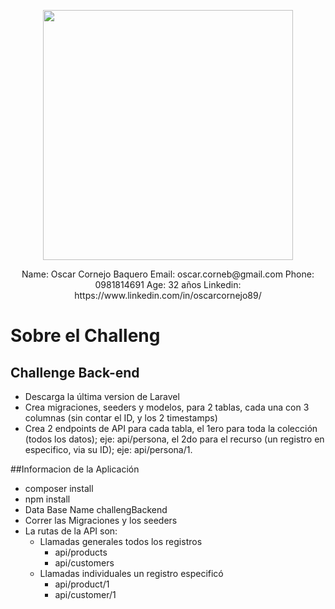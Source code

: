 <p align="center"><a href="https://laravel.com" target="_blank"><img src="https://raw.githubusercontent.com/laravel/art/master/logo-lockup/5%20SVG/2%20CMYK/1%20Full%20Color/laravel-logolockup-cmyk-red.svg" width="400"></a></p>

<p align="center">
Name: Oscar Cornejo Baquero 
Email: oscar.corneb@gmail.com
Phone: 0981814691
Age: 32 años 
Linkedin: https://www.linkedin.com/in/oscarcornejo89/
</p>

# Sobre el Challeng

## Challenge Back-end
- Descarga la última version de Laravel
- Crea migraciones, seeders y modelos, para 2 tablas, cada una con 3 columnas (sin contar el ID, y los 2 timestamps)
- Crea 2 endpoints de API para cada tabla, el 1ero para toda la colección (todos los datos); eje: api/persona, el 2do para el recurso (un registro en especifico, via su ID); eje: api/persona/1.

##Informacion de la Aplicación
- composer install
- npm install
- Data Base Name challengBackend
- Correr las Migraciones y los seeders 
- La rutas de la API son: 
  - Llamadas generales todos los registros
    - api/products
    - api/customers
  - Llamadas individuales un registro especificó 
    - api/product/1
    - api/customer/1
